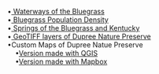 <!DOCTYPE html>
<html>

•<a href= https://kathleengkilcoyne.github.io/Bluegrass/Waterways> Waterways of the Bluegrass </a> <br>
•<a href= https://kathleengkilcoyne.github.io/Bluegrass/Population%20Density> Bluegrass Population Density </a> <br>
•<a href= https://kathleengkilcoyne.github.io/Bluegrass/Springs> Springs of the Bluegrass and Kentucky </a> <br>
•<a href= https://kathleengkilcoyne.github.io/Bluegrass/Dupree_GEOTIFF> GeoTIFF layers of Dupree Nature Preserve </a><br>
•Custom Maps of Dupree Natue Preserve<br>
&nbsp;&nbsp;&nbsp;&nbsp;•<a href= https://kathleengkilcoyne.github.io/Bluegrass/Dupree_Maps/Graphics/Dupree_map.jpg>Version made with QGIS</a><br>
&nbsp;&nbsp;&nbsp;&nbsp;•<a href= https://kathleengkilcoyne.github.io/Bluegrass/Mapbox>Version made with Mapbox</a></p></html>
